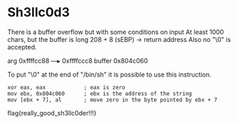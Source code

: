 # Sh3llc0d3

There is a buffer overflow but with some conditions on input
At least 1000 chars, but the buffer is long 208 + 8 (sEBP) -> return address
Also no "\0" is accepted.

arg     0xffffcc88 —▸ 0xffffccc8
buffer  0x804c060


To put "\0" at the end of "/bin/sh"  it is possible to use this instruction.

```
xor eax, eax            ; eax is zero
mov ebx, 0x804c060      ; ebx is the address of the string
mov [ebx + 7], al       ; move zero in the byte pointed by ebx + 7 
```

flag{really_good_sh3llc0der!!!}
